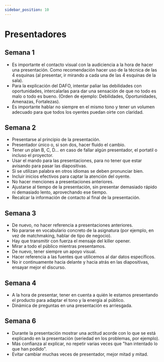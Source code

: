 ```yaml
---
sidebar_position: 10
---
```


# Presentadores
## Semana 1
- Es importante el contacto visual con la audiciencia a la hora de hacer una presentación. Como recomendación hacer uso de la técnica de las 4 esquinas (al presentar, ir mirando a cada una de las 4 esquinas de la sala).
- Para la explicación del DAFO, intentar paliar las debilidades con oportunidades, intercalarlas para dar una sensación de que no todo es malo o todo es bueno. (Orden de ejemplo: Debilidades, Oportunidades, Amenazas, Fortalezas).
- Es importante hablar no siempre en el mismo tono y tener un volumen adecuado para que todos los oyentes puedan oirte con claridad.

## Semana 2
- Presentarse al principio de la presentación.
- Presentador único o, si son dos, hacer fluido el cambio.
- Tener un plan B, C, D... en caso de fallar algún presentador, el portatil o incluso el proyector.
- Usar el mando para las presentaciones, para no tener que estar avisando para pasar las diapositivas.
- Si se utilizan palabra en otros idiomas se deben pronunciar bien.
- Incluir inicios efectivos para captar la atención del oyente.
- No hacer menciones a presentaciones anteriores.
- Ajustarse al tiempo de la presentación, sin presentar demasiado rápido ni demasiado lento, aprovechando ese tiempo.
- Recalcar la información de contacto al final de la presentación.

## Semana 3
- De nuevo, no hacer referencia a presentaciones anteriores.
- No pararse en vocabulario concreto de la asignatura (por ejemplo, en vez de matchmaking, hablar de tipo de negocio).
- Hay que transmitir con fuerza el mensaje del killer opener. 
- Mirar a todo el público mientras presentamos.
- De nuevo, tener siempre un apoyo visual.
- Hacer referencia a las fuentes que utilicemos al dar datos específicos.
- No ir continuamente hacia delante y hacia atrás en las diapositivas, ensayar mejor el discurso.

## Semana 4
- A la hora de presentar, tener en cuenta a quién le estamos presentando el producto para adaptar el tono y la energía al público.
- Dinámica de preguntas en una presentación es arriesgada.

## Semana 6
- Durante la presentación mostrar una actitud acorde con lo que se está explicando en la presentación (seriedad en los problemas, por ejemplo).
- Más confianza al explicar, no repetir varias veces que "han intentado lo que han podido".
- Evitar cambiar muchas veces de presentador, mejor mitad y mitad.